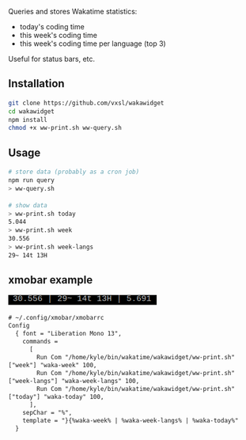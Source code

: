Queries and stores Wakatime statistics:

- today's coding time
- this week's coding time
- this week's coding time per language (top 3)

Useful for status bars, etc.

## Installation

```bash
git clone https://github.com/vxsl/wakawidget
cd wakawidget
npm install
chmod +x ww-print.sh ww-query.sh
```

## Usage

```bash
# store data (probably as a cron job)
npm run query
> ww-query.sh

# show data
> ww-print.sh today
5.044
> ww-print.sh week
30.556
> ww-print.sh week-langs
29~ 14t 13H
```

## xmobar example

![demo](demo.png)

```shell
# ~/.config/xmobar/xmobarrc
Config
  { font = "Liberation Mono 13",
    commands =
      [
        Run Com "/home/kyle/bin/wakatime/wakawidget/ww-print.sh" ["week"] "waka-week" 100,
        Run Com "/home/kyle/bin/wakatime/wakawidget/ww-print.sh" ["week-langs"] "waka-week-langs" 100,
        Run Com "/home/kyle/bin/wakatime/wakawidget/ww-print.sh" ["today"] "waka-today" 100,
      ],
    sepChar = "%",
    template = "}{%waka-week% | %waka-week-langs% | %waka-today%"
  }
```
